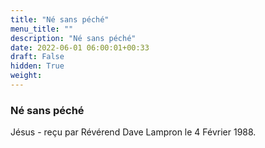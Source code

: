 ```yaml
---
title: "Né sans péché"
menu_title: ""
description: "Né sans péché"
date: 2022-06-01 06:00:01+00:33
draft: False
hidden: True
weight:
---
```

### Né sans péché

Jésus - reçu par Révérend Dave Lampron le 4 Février 1988.



